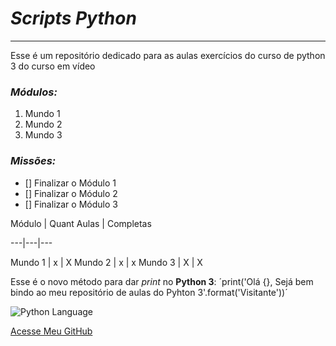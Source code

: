 # __*Scripts Python*__

---

Esse é um repositório dedicado para as aulas exercícios do curso de python 3 do curso em vídeo

### __*Módulos:*__

1. Mundo 1
2. Mundo 2
3. Mundo 3

### __*Missões:*__

- [] Finalizar o Módulo 1
- [] Finalizar o Módulo 2
- [] Finalizar o Módulo 3

Módulo | Quant Aulas | Completas

---|---|---

Mundo 1 | x | X
Mundo 2 | x | x
Mundo 3 | X | X

Esse é o novo método para dar _print_ no **Python 3**: ´print('Olá {}, Sejá bem bindo ao meu repositório de aulas do Pyhton 3'.format('Visitante'))´


![Python Language](https://upload.wikimedia.org/wikipedia/commons/0/0a/Python.svg)

[Acesse Meu GitHub](https://github.com/EduardoMoreiraDeSouza)